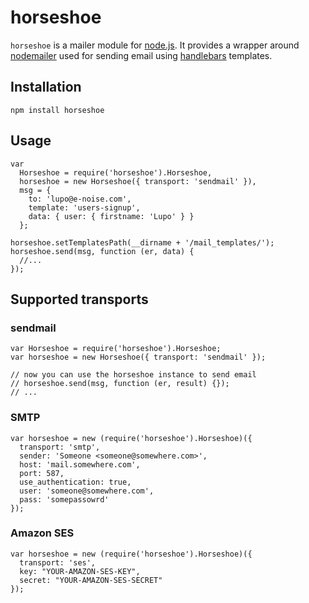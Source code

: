 # horseshoe

`horseshoe` is a mailer module for [node.js](http://nodejs.org/). It provides a
wrapper around [nodemailer](https://github.com/andris9/nodemailer) used for
sending email using [handlebars](http://handlebarsjs.com/) templates.

## Installation

    npm install horseshoe

## Usage

    var
      Horseshoe = require('horseshoe').Horseshoe,
      horseshoe = new Horseshoe({ transport: 'sendmail' }),
      msg = {
        to: 'lupo@e-noise.com',
        template: 'users-signup',
        data: { user: { firstname: 'Lupo' } }
      };

    horseshoe.setTemplatesPath(__dirname + '/mail_templates/');
    horseshoe.send(msg, function (er, data) {
      //...
    });

## Supported transports

### sendmail

    var Horseshoe = require('horseshoe').Horseshoe;
    var horseshoe = new Horseshoe({ transport: 'sendmail' });

    // now you can use the horseshoe instance to send email
    // horseshoe.send(msg, function (er, result) {});
    // ...

### SMTP

    var horseshoe = new (require('horseshoe').Horseshoe)({
      transport: 'smtp',
      sender: 'Someone <someone@somewhere.com>',
      host: 'mail.somewhere.com',
      port: 587,
      use_authentication: true,
      user: 'someone@somewhere.com',
      pass: 'somepassowrd'
    });

### Amazon SES

    var horseshoe = new (require('horseshoe').Horseshoe)({
      transport: 'ses',
      key: "YOUR-AMAZON-SES-KEY",
      secret: "YOUR-AMAZON-SES-SECRET"
    });

